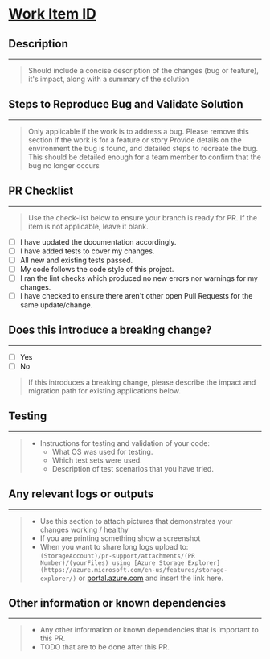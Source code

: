 # [Work Item ID](./link-to-the-work-item)

## Description

---

> Should include a concise description of the changes (bug or feature), it's impact, along with a summary of the solution

## Steps to Reproduce Bug and Validate Solution

---
> Only applicable if the work is to address a bug. Please remove this section if the work is for a feature or story
> Provide details on the environment the bug is found, and detailed steps to recreate the bug.
> This should be detailed enough for a team member to confirm that the bug no longer occurs

## PR Checklist

---

> Use the check-list below to ensure your branch is ready for PR.  If the item is not applicable, leave it blank.

- [ ] I have updated the documentation accordingly.
- [ ] I have added tests to cover my changes.
- [ ] All new and existing tests passed.
- [ ] My code follows the code style of this project.
- [ ] I ran the lint checks which produced no new errors nor warnings for my changes.
- [ ] I have checked to ensure there aren't other open Pull Requests for the same update/change.

## Does this introduce a breaking change?

---

- [ ] Yes
- [ ] No

> If this introduces a breaking change, please describe the impact and migration path for existing applications below.

## Testing

---

> - Instructions for testing and validation of your code:
>   - What OS was used for testing.
>   - Which test sets were used.
>   - Description of test scenarios that you have tried.

## Any relevant logs or outputs

---

> - Use this section to attach pictures that demonstrates your changes working / healthy
> - If you are printing something show a screenshot
> - When you want to share long logs upload to:
>  `(StorageAccount)/pr-support/attachments/(PR Number)/(yourFiles) using [Azure Storage Explorer](https://azure.microsoft.com/en-us/features/storage-explorer/)` or [portal.azure.com](https://portal.azure.com) and insert the link here.

## Other information or known dependencies

---

> - Any other information or known dependencies that is important to this PR.
> - TODO that are to be done after this PR.
